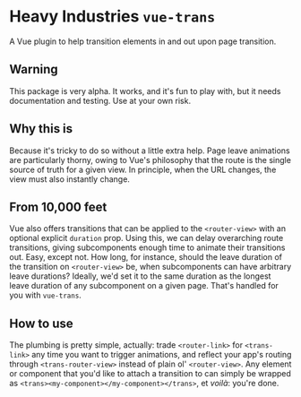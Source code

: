 # Heavy Industries `vue-trans`

A Vue plugin to help transition elements in and out upon page transition.

## Warning

This package is very alpha. It works, and it's fun to play with, but it needs documentation and testing. Use at your own risk.

## Why this is

Because it's tricky to do so without a little extra help. Page leave animations are particularly thorny, owing to Vue's philosophy that the route is the single source of truth for a given view. In principle, when the URL changes, the view must also instantly change.

## From 10,000 feet

Vue also offers transitions that can be applied to the `<router-view>` with an optional explicit `duration` prop. Using this, we can delay overarching route transitions, giving subcomponents enough time to animate their transitions out. Easy, except not. How long, for instance, should the leave duration of the transition on `<router-view>` be, when subcomponents can have arbitrary leave durations? Ideally, we'd set it to the same duration as the longest leave duration of any subcomponent on a given page. That's handled for you with `vue-trans`.

## How to use

The plumbing is pretty simple, actually: trade `<router-link>` for `<trans-link>` any time you want to trigger animations, and reflect your app's routing through `<trans-router-view>` instead of plain ol' `<router-view>`. Any element or component that you'd like to attach a transition to can simply be wrapped as `<trans><my-component></my-component></trans>`, et *voilà*: you're done.
